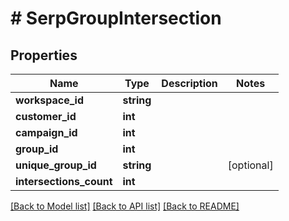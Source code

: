# # SerpGroupIntersection

## Properties

Name | Type | Description | Notes
------------ | ------------- | ------------- | -------------
**workspace_id** | **string** |  |
**customer_id** | **int** |  |
**campaign_id** | **int** |  |
**group_id** | **int** |  |
**unique_group_id** | **string** |  | [optional]
**intersections_count** | **int** |  |

[[Back to Model list]](../../README.md#models) [[Back to API list]](../../README.md#endpoints) [[Back to README]](../../README.md)
